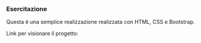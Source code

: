 ### Esercitazione

Questa è una semplice realizzazione realizzata con HTML, CSS e Bootstrap. <br>

Link per visionare il progetto: <br>
